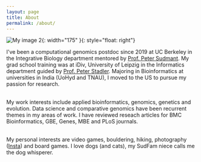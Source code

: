 ```yaml
---
layout: page
title: About
permalink: /about/
---
```


![My image 2](../images/image_other.jpg){: width="175" }{: style="float: right"}

I've been a computational genomics postdoc since 2019 at UC Berkeley in the Integrative Biology department mentored by [Prof. Peter Sudmant](https://www.sudmantlab.org/). My grad school training was at iDiv, University of Leipzig in the Informatics department guided by [Prof. Peter Stadler](https://www.bioinf.uni-leipzig.de/peopleStadler.html). Majoring in Bioinformatics at universities in India (UoHyd and TNAU), I moved to the US to pursue my passion for research.<br><br>

My work interests include applied bioinformatics, genomics, genetics and evolution. Data science and comparative genomics have been recurrent themes in my areas of work. I have reviewed reseach articles for BMC Bioinformatics, GBE, Genes, MBE and PLoS journals.<br><br>

My personal interests are video games, bouldering, hiking, photography ([Insta](https://www.instagram.com/rohitkolora/)) and board games. I love dogs (and cats), my SudFam niece calls me the dog whisperer.
